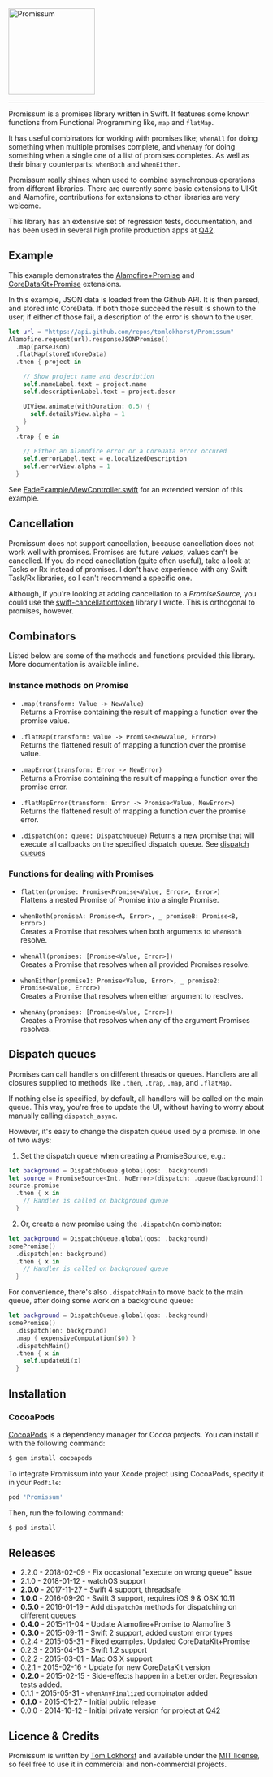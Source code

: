 <img src="https://cloud.githubusercontent.com/assets/75655/5077599/2f2d9f8c-6ea5-11e4-98d2-cdb72f6686a8.png" width="170" alt="Promissum">
<hr>

Promissum is a promises library written in Swift. It features some known functions from Functional Programming like, `map` and `flatMap`.

It has useful combinators for working with promises like; `whenAll` for doing something when multiple promises complete, and `whenAny` for doing something when a single one of a list of promises completes. As well as their binary counterparts: `whenBoth` and `whenEither`.

Promissum really shines when used to combine asynchronous operations from different libraries. There are currently some basic extensions to UIKit and Alamofire, contributions for extensions to other libraries are very welcome.

This library has an extensive set of regression tests, documentation, and has been used in several high profile production apps at [Q42](http://q42.com/swift).


Example
-------

This example demonstrates the [Alamofire+Promise](https://github.com/tomlokhorst/Promissum/blob/develop/extensions/PromissumExtensions/Alamofire%2BPromise.swift) and [CoreDataKit+Promise](https://github.com/tomlokhorst/Promissum/blob/develop/extensions/PromissumExtensions/CoreDataKit%2BPromise.swift) extensions.

In this example, JSON data is loaded from the Github API. It is then parsed, and stored into CoreData.
If both those succeed the result is shown to the user, if either of those fail, a description of the error is shown to the user.

```swift
let url = "https://api.github.com/repos/tomlokhorst/Promissum"
Alamofire.request(url).responseJSONPromise()
  .map(parseJson)
  .flatMap(storeInCoreData)
  .then { project in

    // Show project name and description
    self.nameLabel.text = project.name
    self.descriptionLabel.text = project.descr

    UIView.animate(withDuration: 0.5) {
      self.detailsView.alpha = 1
    }
  }
  .trap { e in

    // Either an Alamofire error or a CoreData error occured
    self.errorLabel.text = e.localizedDescription
    self.errorView.alpha = 1
  }
```

See [FadeExample/ViewController.swift](https://github.com/tomlokhorst/Promissum/blob/develop/examples/FadeExample/FadeExample/ViewController.swift) for an extended version of this example.


Cancellation
------------

Promissum does not support cancellation, because cancellation does not work well with promises. Promises are future _values_, values can't be cancelled. If you do need cancellation (quite often useful), take a look at Tasks or Rx instead of promises. I don't have experience with any Swift Task/Rx libraries, so I can't recommend a specific one.

Although, if you're looking at adding cancellation to a _PromiseSource_, you could use the [swift-cancellationtoken](https://github.com/tomlokhorst/swift-cancellationtoken) library I wrote. This is orthogonal to promises, however.


Combinators
-----------

Listed below are some of the methods and functions provided this library. More documentation is available inline.

### Instance methods on Promise

* `.map(transform: Value -> NewValue)`  
  Returns a Promise containing the result of mapping a function over the promise value.

* `.flatMap(transform: Value -> Promise<NewValue, Error>)`  
  Returns the flattened result of mapping a function over the promise value.

* `.mapError(transform: Error -> NewError)`  
  Returns a Promise containing the result of mapping a function over the promise error.

* `.flatMapError(transform: Error -> Promise<Value, NewError>)`  
  Returns the flattened result of mapping a function over the promise error.

* `.dispatch(on: queue: DispatchQueue)`
  Returns a new promise that will execute all callbacks on the specified dispatch_queue. See [dispatch queues](#dispatch-queues)


### Functions for dealing with Promises

* `flatten(promise: Promise<Promise<Value, Error>, Error>)`  
  Flattens a nested Promise of Promise into a single Promise.

* `whenBoth(promiseA: Promise<A, Error>, _ promiseB: Promise<B, Error>)`  
  Creates a Promise that resolves when both arguments to `whenBoth` resolve.

* `whenAll(promises: [Promise<Value, Error>])`  
  Creates a Promise that resolves when all provided Promises resolve.

* `whenEither(promise1: Promise<Value, Error>, _ promise2: Promise<Value, Error>)`  
  Creates a Promise that resolves when either argument to resolves.

* `whenAny(promises: [Promise<Value, Error>])`  
  Creates a Promise that resolves when any of the argument Promises resolves.


Dispatch queues
---------------

Promises can call handlers on different threads or queues. Handlers are all closures supplied to methods like `.then`, `.trap`, `.map`, and `.flatMap`.

If nothing else is specified, by default, all handlers will be called on the main queue.
This way, you're free to update the UI, without having to worry about manually calling `dispatch_async`.

However, it's easy to change the dispatch queue used by a promise. In one of two ways:

1. Set the dispatch queue when creating a PromiseSource, e.g.:

```swift
let background = DispatchQueue.global(qos: .background)
let source = PromiseSource<Int, NoError>(dispatch: .queue(background))
source.promise
  .then { x in
    // Handler is called on background queue
  }
```

2. Or, create a new promise using the `.dispatchOn` combinator:

```swift
let background = DispatchQueue.global(qos: .background)
somePromise()
  .dispatch(on: background)
  .then { x in
    // Handler is called on background queue
  }
```

For convenience, there's also `.dispatchMain` to move back to the main queue, after doing some work on a background queue:

```swift
let background = DispatchQueue.global(qos: .background)
somePromise()
  .dispatch(on: background)
  .map { expensiveComputation($0) }
  .dispatchMain()
  .then { x in
    self.updateUi(x)
  }
```


Installation
------------

### CocoaPods

[CocoaPods](http://cocoapods.org) is a dependency manager for Cocoa projects.
You can install it with the following command:

```bash
$ gem install cocoapods
```

To integrate Promissum into your Xcode project using CocoaPods, specify it in your `Podfile`:

```ruby
pod 'Promissum'
```

Then, run the following command:

```bash
$ pod install
```


Releases
--------

 - 2.2.0 - 2018-02-09 - Fix occasional "execute on wrong queue" issue
 - 2.1.0 - 2018-01-12 - watchOS support
 - **2.0.0** - 2017-11-27 - Swift 4 support, threadsafe
 - **1.0.0** - 2016-09-20 - Swift 3 support, requires iOS 9 & OSX 10.11
 - **0.5.0** - 2016-01-19 - Add `dispatchOn` methods for dispatching on different queues
 - **0.4.0** - 2015-11-04 - Update Alamofire+Promise to Alamofire 3
 - **0.3.0** - 2015-09-11 - Swift 2 support, added custom error types
 - 0.2.4 - 2015-05-31 - Fixed examples. Updated CoreDataKit+Promise
 - 0.2.3 - 2015-04-13 - Swift 1.2 support
 - 0.2.2 - 2015-03-01 - Mac OS X support
 - 0.2.1 - 2015-02-16 - Update for new CoreDataKit version
 - **0.2.0** - 2015-02-15 - Side-effects happen in a better order. Regression tests added.
 - 0.1.1 - 2015-05-31 - `whenAnyFinalized` combinator added
 - **0.1.0** - 2015-01-27 - Initial public release
 - 0.0.0 - 2014-10-12 - Initial private version for project at [Q42](http://q42.com)


Licence & Credits
-----------------

Promissum is written by [Tom Lokhorst](https://twitter.com/tomlokhorst) and available under the [MIT license](https://github.com/tomlokhorst/promissum/blob/master/LICENSE), so feel free to use it in commercial and non-commercial projects.
